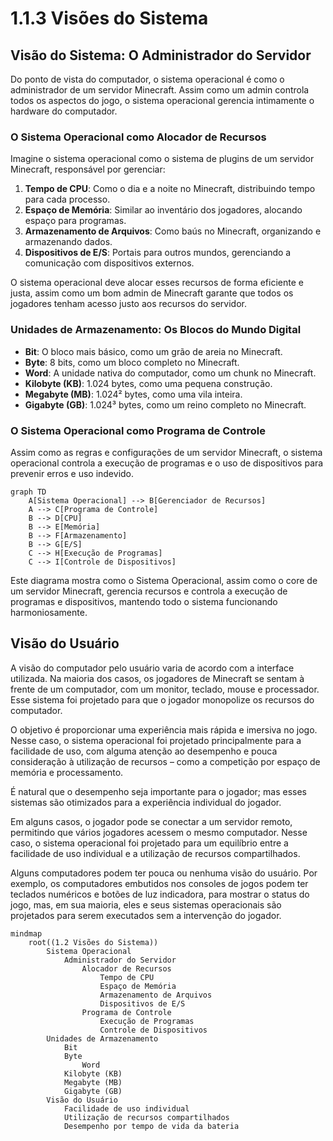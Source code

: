 # 1.1.3 Visões do Sistema

## Visão do Sistema: O Administrador do Servidor

Do ponto de vista do computador, o sistema operacional é como o administrador de um servidor Minecraft. Assim como um admin controla todos os aspectos do jogo, o sistema operacional gerencia intimamente o hardware do computador.

### O Sistema Operacional como Alocador de Recursos

Imagine o sistema operacional como o sistema de plugins de um servidor Minecraft, responsável por gerenciar:

1. **Tempo de CPU**: Como o dia e a noite no Minecraft, distribuindo tempo para cada processo.
2. **Espaço de Memória**: Similar ao inventário dos jogadores, alocando espaço para programas.
3. **Armazenamento de Arquivos**: Como baús no Minecraft, organizando e armazenando dados.
4. **Dispositivos de E/S**: Portais para outros mundos, gerenciando a comunicação com dispositivos externos.

O sistema operacional deve alocar esses recursos de forma eficiente e justa, assim como um bom admin de Minecraft garante que todos os jogadores tenham acesso justo aos recursos do servidor.

### Unidades de Armazenamento: Os Blocos do Mundo Digital

- **Bit**: O bloco mais básico, como um grão de areia no Minecraft.
- **Byte**: 8 bits, como um bloco completo no Minecraft.
- **Word**: A unidade nativa do computador, como um chunk no Minecraft.
- **Kilobyte (KB)**: 1.024 bytes, como uma pequena construção.
- **Megabyte (MB)**: 1.024² bytes, como uma vila inteira.
- **Gigabyte (GB)**: 1.024³ bytes, como um reino completo no Minecraft.

### O Sistema Operacional como Programa de Controle

Assim como as regras e configurações de um servidor Minecraft, o sistema operacional controla a execução de programas e o uso de dispositivos para prevenir erros e uso indevido.

```mermaid
graph TD
    A[Sistema Operacional] --> B[Gerenciador de Recursos]
    A --> C[Programa de Controle]
    B --> D[CPU]
    B --> E[Memória]
    B --> F[Armazenamento]
    B --> G[E/S]
    C --> H[Execução de Programas]
    C --> I[Controle de Dispositivos]
```

Este diagrama mostra como o Sistema Operacional, assim como o core de um servidor Minecraft, gerencia recursos e controla a execução de programas e dispositivos, mantendo todo o sistema funcionando harmoniosamente.

## Visão do Usuário

A visão do computador pelo usuário varia de acordo com a interface utilizada. Na maioria dos casos, os jogadores de Minecraft se sentam à frente de um computador, com um monitor, teclado, mouse e processador. Esse sistema foi projetado para que o jogador monopolize os recursos do computador. 

O objetivo é proporcionar uma experiência mais rápida e imersiva no jogo. Nesse caso, o sistema operacional foi projetado principalmente para a facilidade de uso, com alguma atenção ao desempenho e pouca consideração à utilização de recursos – como a competição por espaço de memória e processamento. 

É natural que o desempenho seja importante para o jogador; mas esses sistemas são otimizados para a experiência individual do jogador.

Em alguns casos, o jogador pode se conectar a um servidor remoto, permitindo que vários jogadores acessem o mesmo computador. Nesse caso, o sistema operacional foi projetado para um equilíbrio entre a facilidade de uso individual e a utilização de recursos compartilhados.

Alguns computadores podem ter pouca ou nenhuma visão do usuário. Por exemplo, os computadores embutidos nos consoles de jogos podem ter teclados numéricos e botões de luz indicadora, para mostrar o status do jogo, mas, em sua maioria, eles e seus sistemas operacionais são projetados para serem executados sem a intervenção do jogador.


```mermaid
mindmap
    root((1.2 Visões do Sistema))
        Sistema Operacional
            Administrador do Servidor
                Alocador de Recursos
                    Tempo de CPU
                    Espaço de Memória
                    Armazenamento de Arquivos
                    Dispositivos de E/S
                Programa de Controle
                    Execução de Programas
                    Controle de Dispositivos
        Unidades de Armazenamento
            Bit
            Byte
                Word
            Kilobyte (KB)
            Megabyte (MB)
            Gigabyte (GB)
        Visão do Usuário
            Facilidade de uso individual
            Utilização de recursos compartilhados
            Desempenho por tempo de vida da bateria
```
